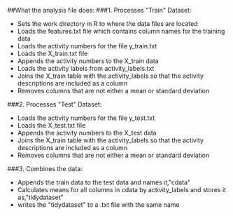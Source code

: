 ##What the analysis file does:
###1. Processes "Train" Dataset:
* Sets the work directory in R to where the data files are located
* Loads the features.txt file which contains column names for the training data
* Loads the activity numbers for the file y_train.txt
* Loads the X_train.txt file
* Appends the activity numbers to the X_train data
* Loads the activity labels from activity_labels.txt
* Joins the X_train table with the activity_labels so that the activity descriptions are included as a column
* Removes columns that are not either a mean or standard deviation

###2. Processes "Test" Dataset:
* Loads the activity numbers for the file y_test.txt
* Loads the X_test.txt file
* Appends the activity numbers to the X_test data
* Joins the X_train table with the activity_labels so that the activity descriptions are included as a column
* Removes columns that are not either a mean or standard deviation

###3. Combines the data:
* Appends the train data to the test data and names it,"cdata"
* Calculates means for all columns in cdata by activity_labels and stores it as,"tidydataset"
* writes the "tidydataset" to a .txt file with the same name